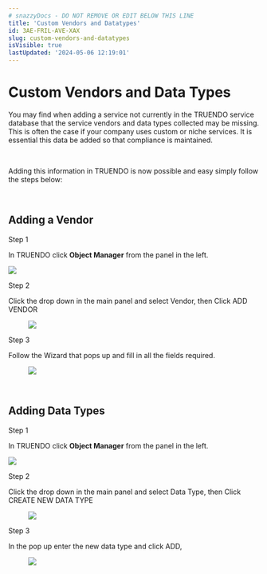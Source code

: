 ```yaml
---
# snazzyDocs - DO NOT REMOVE OR EDIT BELOW THIS LINE
title: 'Custom Vendors and Datatypes'
id: 3AE-FRIL-AVE-XAX
slug: custom-vendors-and-datatypes
isVisible: true
lastUpdated: '2024-05-06 12:19:01'
---
```

# Custom Vendors and Data Types

You may find when adding a service not currently in the TRUENDO service database that the service vendors and data types collected may be missing. This is often the case if your company uses custom or niche services. It is essential this data be added so that compliance is maintained.

<br />

Adding this information in TRUENDO is now possible and easy simply follow the steps below:

<br />

## Adding a Vendor

Step 1

In TRUENDO click **Object Manager** from the panel in the left.

<img src="https://app.snazzydocs.com/storage/users/hEfI2V55cVTdM5ty/docs/G2IomO8914MUXZZJ/images/9uNpcHt1z9UVkYzEP803.bmp">

<br />

Step 2

Click the drop down in the main panel and select Vendor, then Click ADD VENDOR

<figure><img src="https://app.snazzydocs.com/storage/users/hEfI2V55cVTdM5ty/docs/G2IomO8914MUXZZJ/images/jhAXQ8LiwnlrngrqD5kQ.bmp"></figure>

Step 3

Follow the Wizard that pops up and fill in all the fields required.

<figure><img src="https://app.snazzydocs.com/storage/users/hEfI2V55cVTdM5ty/docs/G2IomO8914MUXZZJ/images/apoh2kxoL0JpbVKRjz0t.bmp"></figure>

<br />

## Adding Data Types

Step 1

In TRUENDO click **Object Manager** from the panel in the left.

<img src="https://app.snazzydocs.com/storage/users/hEfI2V55cVTdM5ty/docs/G2IomO8914MUXZZJ/images/9uNpcHt1z9UVkYzEP803.bmp">

Step 2

Click the drop down in the main panel and select Data Type, then Click CREATE NEW DATA TYPE

<figure><img src="https://app.snazzydocs.com/storage/users/hEfI2V55cVTdM5ty/docs/G2IomO8914MUXZZJ/images/kZ7r7P9sQ6jodE03cIV3.png"></figure>

Step 3

In the pop up enter the new data type and click ADD,

<figure><img src="https://app.snazzydocs.com/storage/users/hEfI2V55cVTdM5ty/docs/G2IomO8914MUXZZJ/images/O3n9rYHcfxYszT2o38Oj.png"></figure>

<br />

<br />

<br />
